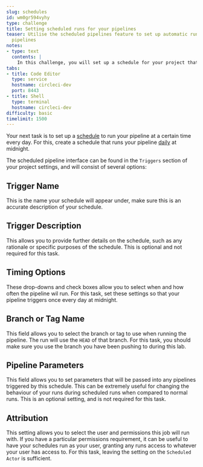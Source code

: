 ```yaml
---
slug: schedules
id: wm0gr594vyhy
type: challenge
title: Setting scheduled runs for your pipelines
teaser: Utilise the scheduled pipelines feature to set up automatic runs for your
  pipelines
notes:
- type: text
  contents: |
    In this challenge, you will set up a schedule for your project that will trigger runs automatically at certain times. This can be very useful for running jobs that need to run regularly, such as nightly builds.
tabs:
- title: Code Editor
  type: service
  hostname: circleci-dev
  port: 8443
- title: Shell
  type: terminal
  hostname: circleci-dev
difficulty: basic
timelimit: 1500
---
```


Your next task is to set up a [schedule](https://circleci.com/docs/scheduled-pipelines/) to run your pipeline at a certain time every day.
For this, create a schedule that runs your pipeline [daily](https://circleci.com/docs/set-a-nightly-scheduled-pipeline/) at midnight.

The scheduled pipeline interface can be found in the `Triggers` section of your project settings, and will consist of several options:

Trigger Name
----------------
This is the name your schedule will appear under, make sure this is an accurate description of your schedule.

Trigger Description
------------------------
This allows you to provide further details on the schedule, such as any rationale or specific purposes of the schedule.
This is optional and not required for this task.

Timing Options
------------------
These drop-downs and check boxes allow you to select when and how often the pipeline wil run.
For this task, set these settings so that your pipeline triggers once every day at midnight.

Branch or Tag Name
----------------------
This field allows you to select the branch or tag to use when running the pipeline. The run will use the `HEAD` of that branch.
For this task, you should make sure you use the branch you have been pushing to during this lab.

Pipeline Parameters
-----------------------
This field allows you to set parameters that will be passed into any pipelines triggered by this schedule.
This can be extremely useful for changing the behaviour of your runs during scheduled runs when compared to normal runs.
This is an optional setting, and is not required for this task.

Attribution
--------------
This setting allows you to select the user and permissions this job will run with.
If you have a particular permissions requirement, it can be useful to have your schedules run as your user, granting any runs access to whatever your user has access to.
For this task, leaving the setting on the `Scheduled Actor` is sufficient.
